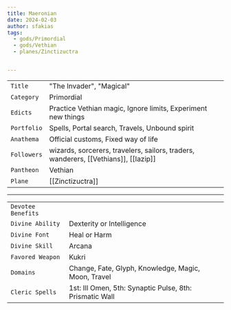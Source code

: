 ```yaml
---
title: Maeronian
date: 2024-02-03
author: sfakias
tags:
  - gods/Primordial
  - gods/Vethian
  - planes/Zinctizuctra


---
```

| | |
| --- | --- |
| `Title` | "The Invader", "Magical" |
| `Category` | Primordial |
| `Edicts` | Practice Vethian magic, Ignore limits, Experiment new things |
| `Portfolio` | Spells, Portal search, Travels, Unbound spirit |
| `Anathema` | Official customs, Fixed way of life |
| `Followers` | wizards, sorcerers, travelers, sailors, traders, wanderers, [[Vethians]], [[Iazip]] |
| `Pantheon` | Vethian |
| `Plane` | [[Zinctizuctra]] |

---
| | |
| --- | --- |
| `Devotee Benefits` |
| `Divine Ability` | Dexterity or Intelligence |
| `Divine Font` | Heal or Harm |
| `Divine Skill` | Arcana |
| `Favored Weapon` | Kukri |
| `Domains` | Change, Fate, Glyph, Knowledge, Magic, Moon, Travel |
| `Cleric Spells` | 1st: Ill Omen, 5th: Synaptic Pulse, 8th: Prismatic Wall |
